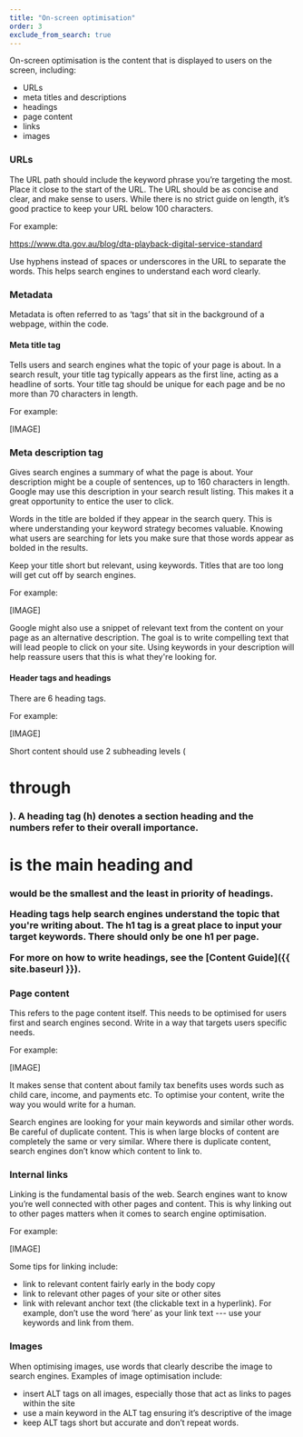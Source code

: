 ```yaml
---
title: "On-screen optimisation"
order: 3
exclude_from_search: true
---
```


On-screen optimisation is the content that is displayed to users on the screen, including: 
- URLs
- meta titles and descriptions
- headings
- page content
- links
- images

### URLs

The URL path should include the keyword phrase you’re targeting the most. Place it close to the start of the URL. The URL should be as concise and clear, and make sense to users. While there is no strict guide on length, it’s good practice to keep your URL below 100 characters. 

For example:

https://www.dta.gov.au/blog/dta-playback-digital-service-standard

Use hyphens instead of spaces or underscores in the URL to separate the words. This helps search engines to understand each word clearly.

### Metadata

Metadata is often referred to as ‘tags’ that sit in the background of a webpage, within the code.

#### Meta title tag

Tells users and search engines what the topic of your page is about. In a search result, your title tag typically appears as the first line, acting as a headline of sorts. Your title tag should be unique for each page and be no more than 70 characters in length.

For example:

[IMAGE]

### Meta description tag

Gives search engines a summary of what the page is about. Your description might be a couple of sentences, up to 160 characters in length. Google may use this description in your search result listing. This makes it a great opportunity to entice the user to click. 

Words in the title are bolded if they appear in the search query. This is where understanding your keyword strategy becomes valuable. Knowing what users are searching for lets you make sure that those words appear as bolded in the results.

Keep your title short but relevant, using keywords. Titles that are too long will get cut off by search engines.

For example: 

[IMAGE]

Google might also use a snippet of relevant text from the content on your page as an alternative description. 
The goal is to write compelling text that will lead people to click on your site. Using keywords in your description will help reassure users that this is what they're looking for. 

#### Header tags and headings

There are 6 heading tags.

For example:

[IMAGE]

Short content should use 2 subheading levels (<h1> through <h3>). A heading tag (h) denotes a section heading and the numbers refer to their overall importance. <h1> is the main heading and <h3> would be the smallest and the least in priority of headings.

Heading tags help search engines understand the topic that you're writing about. The h1 tag is a great place to input your target keywords. There should only be one h1 per page.

For more on how to write headings, see the [Content Guide]({{ site.baseurl }}).

### Page content

This refers to the page content itself. This needs to be optimised for users first and search engines second. Write in a way that targets users specific needs.

For example:

[IMAGE]

It makes sense that content about family tax benefits uses words such as child care, income, and payments etc. To optimise your content, write the way you would write for a human.

Search engines are looking for your main keywords and similar other words. Be careful of duplicate content. This is when large blocks of content are completely the same or very similar. Where there is duplicate content, search engines don’t know which content to link to.

### Internal links

Linking is the fundamental basis of the web. Search engines want to know you’re well connected with other pages and content. This is why linking out to other pages matters when it comes to search engine optimisation. 

For example:

[IMAGE]

Some tips for linking include:

- link to relevant content fairly early in the body copy
- link to relevant other pages of your site or other sites
- link with relevant anchor text (the clickable text in a hyperlink). For example, don’t use the word ‘here’ as your link text --- use your keywords and link from them.

### Images

When optimising images, use words that clearly describe the image to search engines. Examples of image optimisation include:

- insert ALT tags on all images, especially those that act as links to pages within the site
- use a main keyword in the ALT tag ensuring it’s descriptive of the image
- keep ALT tags short but accurate and don’t repeat words.
